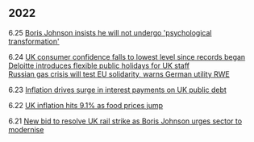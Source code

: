 ## 2022
6.25 [Boris Johnson insists he will not undergo 'psychological transformation'](https://github.com/YHJYH/Interests_in_the_rest_of_the_world/blob/main/Financial_Times/Boris%20Johnson%20insists%20he%20will%20not%20undergo%20%E2%80%98psychological%20transformation%E2%80%99%20_%20Financial%20Times.pdf)<br>

6.24 [UK consumer confidence falls to lowest level since records began](https://github.com/YHJYH/Interests_in_the_rest_of_the_world/blob/main/Financial_Times/UK%20consumer%20confidence%20falls%20to%20lowest%20level%20since%20records%20began%20_%20Financial%20Times.pdf)<br>
[Deloitte introduces flexible public holidays for UK staff](https://github.com/YHJYH/Interests_in_the_rest_of_the_world/blob/main/Financial_Times/Deloitte%20introduces%20flexible%20public%20holidays%20for%20UK%20staff%20_%20Financial%20Times.pdf)<br>
[Russian gas crisis will test EU solidarity, warns German utility RWE](https://github.com/YHJYH/Interests_in_the_rest_of_the_world/blob/main/Financial_Times/Russian%20gas%20crisis%20will%20test%20EU%20solidarity%2C%20warns%20German%20utility%20RWE%20_%20Financial%20Times.pdf)<br>

6.23 [Inflation drives surge in interest payments on UK public debt](https://github.com/YHJYH/Interests_in_the_rest_of_the_world/blob/main/Financial_Times/Inflation%20drives%20surge%20in%20interest%20payments%20on%20UK%20public%20debt%20_%20Financial%20Times.pdf)<br>

6.22 [UK inflation hits 9.1% as food prices jump](https://github.com/YHJYH/Interests_in_the_rest_of_the_world/blob/main/Financial_Times/UK%20inflation%20hits%209.1%25%20as%20food%20prices%20jump%20_%20Financial%20Times.pdf)<br>

6.21 [New bid to resolve UK rail strike as Boris Johnson urges sector to modernise](https://github.com/YHJYH/Interests_in_the_rest_of_the_world/blob/main/Financial_Times/New%20bid%20to%20resolve%20UK%20rail%20strike%20as%20Boris%20Johnson%20urges%20sector%20to%20modernise%20_%20Financial%20Times.pdf)<br>

